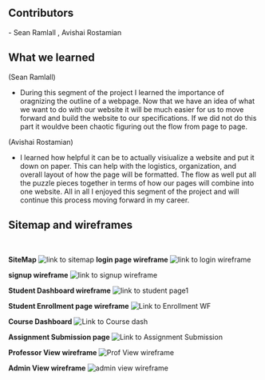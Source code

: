 <h2>Contributors</h2>
- Sean Ramlall
, Avishai Rostamian

 <h2>What we learned</h2>

(Sean Ramlall)
- During this segment of the project I learned the importance of oragnizing the outline of a webpage. Now that we have an idea of what we want to do with our website it will be much easier for us to move forward and build the website to our specifications. If we did not do this part it wouldve been chaotic figuring out the flow from page to page.

(Avishai Rostamian)
- I learned how helpful it can be to actually visiualize a website and put it down on paper. This can help with the logistics, organization, and overall layout of how the page will be formatted. The flow as well put all the puzzle pieces together in terms of how our pages will combine into one website. All in all I enjoyed this segment of the project and will continue this process moving forward in my career.

<h2>Sitemap and wireframes</h2>
<br>

<!--Links-->
**SiteMap**
![link to sitemap](https://github.com/SlimSlim94/chalkboard/blob/ed9b7d7e9ee4ddf2b3fbe6f876a41fc656a3ba3e/sitemap.jpg)
**login page wireframe**
![link to login wireframe](https://github.com/SlimSlim94/chalkboard/blob/2e485bdb0ca67faccfe15a587f6a8e0944c259fa/Wireframe_Login.jpg)

**signup wireframe**
![link to signup wireframe](https://github.com/SlimSlim94/chalkboard/blob/2e485bdb0ca67faccfe15a587f6a8e0944c259fa/wireframe_signup_page.jpg)

**Student Dashboard wireframe**
![link to student page1](https://github.com/SlimSlim94/chalkboard/blob/2e485bdb0ca67faccfe15a587f6a8e0944c259fa/wireframe_studentpage1(dashboard).jpg)

**Student Enrollment page wireframe**
![Link to Enrollment WF](https://github.com/SlimSlim94/chalkboard/blob/2e485bdb0ca67faccfe15a587f6a8e0944c259fa/wireframe_Studentpg2_enrollment.jpg)

**Course Dashboard**
![Link to Course dash](https://github.com/SlimSlim94/chalkboard/blob/2e485bdb0ca67faccfe15a587f6a8e0944c259fa/wireframe_Studentpage3_%20coursepg.jpg)

**Assignment Submission page**
![Link to Assignment Submission](https://github.com/SlimSlim94/chalkboard/blob/2e485bdb0ca67faccfe15a587f6a8e0944c259fa/wireframe_studentpage4_assignmentsubmission.jpg)

**Professor View wireframe**
![Prof View wireframe](https://github.com/SlimSlim94/chalkboard/blob/f1b3b6b25f14f8d0c713cd6a4c2d36a3ce827063/WireframeProfessor.jpg)

**Admin View wireframe**
![admin view wireframe](https://github.com/SlimSlim94/chalkboard/blob/115748a2eb0a706f2f49605ad9bcf09ec5b4ec4a/adminView.jpg)
<!-- Headings -->
